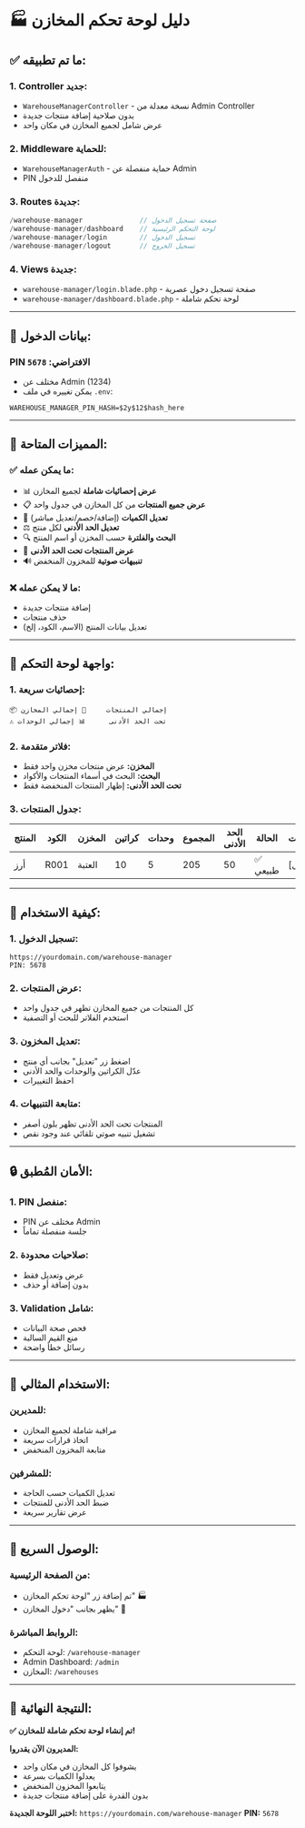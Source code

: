 # 🏭 دليل لوحة تحكم المخازن

## ✅ ما تم تطبيقه:

### 1. **Controller جديد:**
- `WarehouseManagerController` - نسخة معدلة من Admin Controller
- بدون صلاحية إضافة منتجات جديدة
- عرض شامل لجميع المخازن في مكان واحد

### 2. **Middleware للحماية:**
- `WarehouseManagerAuth` - حماية منفصلة عن Admin
- PIN منفصل للدخول

### 3. **Routes جديدة:**
```php
/warehouse-manager              // صفحة تسجيل الدخول
/warehouse-manager/dashboard    // لوحة التحكم الرئيسية
/warehouse-manager/login        // تسجيل الدخول
/warehouse-manager/logout       // تسجيل الخروج
```

### 4. **Views جديدة:**
- `warehouse-manager/login.blade.php` - صفحة تسجيل دخول عصرية
- `warehouse-manager/dashboard.blade.php` - لوحة تحكم شاملة

---

## 🔑 **بيانات الدخول:**

### **PIN الافتراضي:** `5678`
- مختلف عن Admin (1234)
- يمكن تغييره في ملف `.env`:
```env
WAREHOUSE_MANAGER_PIN_HASH=$2y$12$hash_here
```

---

## 🎯 **المميزات المتاحة:**

### ✅ **ما يمكن عمله:**
- 📊 **عرض إحصائيات شاملة** لجميع المخازن
- 📋 **عرض جميع المنتجات** من كل المخازن في جدول واحد
- 🔧 **تعديل الكميات** (إضافة/خصم/تعديل مباشر)
- ⚖️ **تعديل الحد الأدنى** لكل منتج
- 🔍 **البحث والفلترة** حسب المخزن أو اسم المنتج
- 🚨 **عرض المنتجات تحت الحد الأدنى**
- 🔊 **تنبيهات صوتية** للمخزون المنخفض

### ❌ **ما لا يمكن عمله:**
- إضافة منتجات جديدة
- حذف منتجات
- تعديل بيانات المنتج (الاسم، الكود، إلخ)

---

## 🎨 **واجهة لوحة التحكم:**

### **1. إحصائيات سريعة:**
```
📦 إجمالي المنتجات     🏪 إجمالي المخازن
⚠️ تحت الحد الأدنى      📊 إجمالي الوحدات
```

### **2. فلاتر متقدمة:**
- **المخزن:** عرض منتجات مخزن واحد فقط
- **البحث:** البحث في أسماء المنتجات والأكواد
- **تحت الحد الأدنى:** إظهار المنتجات المنخفضة فقط

### **3. جدول المنتجات:**
| المنتج | الكود | المخزن | كراتين | وحدات | المجموع | الحد الأدنى | الحالة | العمليات |
|--------|-------|---------|---------|-------|---------|-----------|---------|----------|
| أرز | R001 | العتبة | 10 | 5 | 205 | 50 | ✅ طبيعي | [تعديل] |

---

## 🔧 **كيفية الاستخدام:**

### **1. تسجيل الدخول:**
```
https://yourdomain.com/warehouse-manager
PIN: 5678
```

### **2. عرض المنتجات:**
- كل المنتجات من جميع المخازن تظهر في جدول واحد
- استخدم الفلاتر للبحث أو التصفية

### **3. تعديل المخزون:**
- اضغط زر "تعديل" بجانب أي منتج
- عدّل الكراتين والوحدات والحد الأدنى
- احفظ التغييرات

### **4. متابعة التنبيهات:**
- المنتجات تحت الحد الأدنى تظهر بلون أصفر
- تشغيل تنبيه صوتي تلقائي عند وجود نقص

---

## 🔒 **الأمان المُطبق:**

### **1. PIN منفصل:**
- PIN مختلف عن Admin
- جلسة منفصلة تماماً

### **2. صلاحيات محدودة:**
- عرض وتعديل فقط
- بدون إضافة أو حذف

### **3. Validation شامل:**
- فحص صحة البيانات
- منع القيم السالبة
- رسائل خطأ واضحة

---

## 🎯 **الاستخدام المثالي:**

### **للمديرين:**
- مراقبة شاملة لجميع المخازن
- اتخاذ قرارات سريعة
- متابعة المخزون المنخفض

### **للمشرفين:**
- تعديل الكميات حسب الحاجة
- ضبط الحد الأدنى للمنتجات
- عرض تقارير سريعة

---

## 🚀 **الوصول السريع:**

### **من الصفحة الرئيسية:**
- تم إضافة زر "لوحة تحكم المخازن" 🏭
- يظهر بجانب "دخول المخازن" 🏪

### **الروابط المباشرة:**
- لوحة التحكم: `/warehouse-manager`
- Admin Dashboard: `/admin` 
- المخازن: `/warehouses`

---

## 🎉 **النتيجة النهائية:**

**✅ تم إنشاء لوحة تحكم شاملة للمخازن!**

**المديرون الآن يقدروا:**
- يشوفوا كل المخازن في مكان واحد
- يعدلوا الكميات بسرعة
- يتابعوا المخزون المنخفض
- بدون القدرة على إضافة منتجات جديدة

**اختبر اللوحة الجديدة:** `https://yourdomain.com/warehouse-manager`
**PIN:** `5678`
